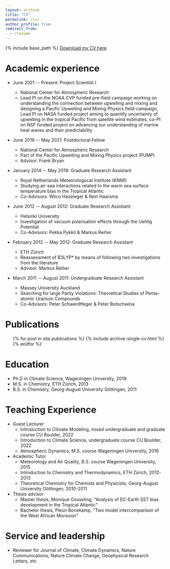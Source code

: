 ```yaml
---
layout: archive
title: "CV"
permalink: /cv/
author_profile: true
redirect_from:
  - /resume
---
```


{% include base_path %}
[Download my CV here](https://github.com/ALDepp/ALDepp.github.io/tree/main/files/CV_ALDeppenmeier.pdf)

Academic experience
======
* June 2021 -- Present: Project Scientist I
  * National Center for Atmospheric Research
  * Lead PI on the NOAA CVP funded pre-field campaign working on understanding the connection between upwelling and mixing and designing a Pacific Upwelling and Mixing Physics field-campaign, Lead PI on NASA funded project aiming to quantify uncertainty of upwelling in the tropical Pacific from satellite wind estimates, co-PI on NSF funded project on advancing our understanding of marine heat waves and their predictability
  

* June 2019 -- May 2021: Postdoctoral Fellow
  * National Center for Atmospheric Research
  * Part of the Pacific Upwelling and Mixing Physics project (PUMP)
  * Advisor: Frank Bryan

* January 2014 -- May 2019: Graduate Research Assistant
  * Royal Netherlands Meteorologocal Institute (KNMI)
  * Studying air-sea interactions related to the warm sea surface temperature bias in the Tropical Atlantic
  * Co-Advisors: Wilco Hazeleger & Rein Haarsma
  
* June 2012 -- August 2012: Graduate Research Assistant
  * Helsinki University
  * Investigation of vacuum polarisation effects through the Uehlig Potential
  * Co-Advisors: Pekka Pykk&ouml; & Markus Reiher
  
* February 2012 -- May 2012: Graduate Research Assistant
  * ETH Z&uuml;rich
  * Reassessment of B3LYP* by means of following two investigations from the literature
  * Advisor: Markus Reiher
  
* March 2011 -- August 2011: Undergraduate Research Assistant
  * Massey University Auckland
  * Searching for large Parity Violations: Theoretical Studies of Penta-atomic Uranium Compounds
  * Co-Advisors: Peter Schwerdtfeger & Peter Botschwina

Publications
======
  <ul>{% for post in site.publications %}
    {% include archive-single-cv.html %}
  {% endfor %}</ul>
  
Education
======
* Ph.D in Climate Science, Wageningen University, 2019
* M.S. in Chemistry, ETH Z&uuml;rich, 2013
* B.S. in Chemistry, Georg-August University G&ouml;ttingen, 2011

Teaching Experience
======
* Guest Lecturer
  * Introduction to Climate Modeling, mixed undergraduate and graduate course CU Boulder, 2022
  * Introduction to Climate Science, undergraduate course CU Boulder, 2022
  * Atmospheric Dynamics, M.S. course Wageningen University, 2016
* Academic Tutor
  * Meteorology and Air Quality, B.S. course Wageningen University, 2015
  * Introduction to Chemistry and Thermodynamics, ETH Z&uuml;rich, 2012-2013
  * Theoretical Chemistry for Chemists and Physicists, Georg-August University G&ouml;ttingen, 2010-2011
* Thesis advisor
  * Master thesis, Monique Gosseling, "Analysis of EC-Earth SST bias development in the Tropical Atlantic"
  * Bachelor thesis, Pleun Bonekamp, "Two model intercomparison of the West African Monsoon"
  
Service and leadership
======
* Reviewer for Journal of Climate, Climate Dynamics, Nature Communications, Nature Climate Change, Geophysical Research Letters, etc

<!-- <img src="/files/thesis.png"
     alt="My Thesis Cover Designed by Jessica Loriaux"
     style="float: left; margin-right: 10px;" /> -->
